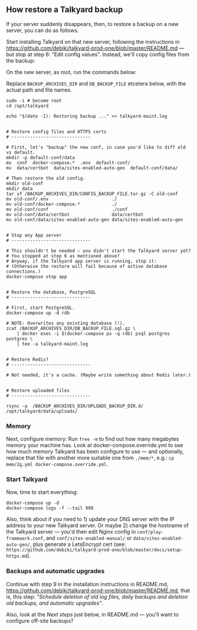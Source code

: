 
## How restore a Talkyard backup

If your server suddenly disappears, then, to restore a backup on
a new server, you can do as follows.

Start installing Talkyard on that new server, following the instructions in
https://github.com/debiki/talkyard-prod-one/blob/master/README.md
— but stop at step 6: "Edit config values".
Instead, we'll copy config files from the backup:

On the new server, as root, run the commands below:

Replace `BACKUP_ARCHIVES_DIR` and `DB_BACKUP_FILE` etcetera below, with
the actual path and file names.

```
sudo -i # become root
cd /opt/talkyard

echo "$(date -I): Restoring backup ..." >> talkyard-maint.log


# Restore config files and HTTPS certs
# ------------------------------

# First, let's "backup" the new conf, in case you'd like to diff old vs default.
mkdir -p default-conf/data
mv  conf  docker-compose.*  .env  default-conf/
mv  data/certbot  data/sites-enabled-auto-gen  default-conf/data/

# Then restore the old config.
mkdir old-conf
mkdir data
tar xf /BACKUP_ARCHIVES_DIR/CONFIG_BACKUP_FILE.tar.gz -C old-conf
mv old-conf/.env                        ./
mv old-conf/docker-compose.*            ./
mv old-conf/conf                        ./conf
mv old-conf/data/certbot                data/certbot
mv old-conf/data/sites-enabled-auto-gen data/sites-enabled-auto-gen


# Stop any App server
# ------------------------------

# This shouldn't be needed — you didn't start the Talkyard server yet?
# You stopped at step 6 as mentioned above?
# Anyway, if the Talkyard app server is running, stop it:
# (Otherwise the restore will fail because of active database connections.)
docker-compose stop app


# Restore the database, PostgreSQL
# ------------------------------

# First, start PostgreSQL.
docker-compose up -d rdb

# NOTE: Overwrites any existing database (!).
zcat /BACKUP_ARCHIVES_DIR/DB_BACKUP_FILE.sql.gz \
    | docker exec -i $(docker-compose ps -q rdb) psql postgres postgres \
    | tee -a talkyard-maint.log


# Restore Redis?
# ------------------------------

# Not needed, it's a cache. (Maybe write something about Redis later.)


# Restore uploaded files
# ------------------------------

rsync -a  /BACKUP_ARCHIVES_DIR/UPLOADS_BACKUP_DIR.d/  /opt/talkyard/data/uploads/
```

### Memory

Next, configure memory: Run `free -m` to find out how many megabytes
memory your machine has. Look at docker-compose.override.yml to see how
much memory Talkyard has been configure to use — and optionally,
replace that file with another more suitable one from `./mem/*`,
e.g.: `cp mem/2g.yml docker-compose.override.yml`.


### Start Talkyard

Now, time to start everything:

```
docker-compose up -d
docker-compose logs -f --tail 999
```

Also, think about if you need to 1) update your DNS server with the IP address to
your new Talkyard server. Or maybe 2) change the hostname of the Talkyard server
— you'd then edit Nginx config in `conf/play-framework.conf`,
and `conf/sites-enabled-manual/` or `data/sites-enabled-auto-gen/`, plus
generate a LetsEncrypt cert
(see: `https://github.com/debiki/talkyard-prod-one/blob/master/docs/setup-https.md`).


### Backups and automatic upgrades

Continue with step 9 in the installation instructions in README.md,
https://github.com/debiki/talkyard-prod-one/blob/master/README.md,
that is, this step:
*"Schedule deletion of old log files, daily backups and deletion old backups, and automatic upgrades"*.

Also, look at the *Next steps* just below, in README.md — you'll want to configure off-site backups?
